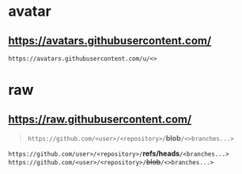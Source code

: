 # avatar
## https://avatars.githubusercontent.com/
`https://avatars.githubusercontent.com/u/<>`
# raw
## https://raw.githubusercontent.com/
> `https://github.com/<user>/<repository>/`**blob**`/<>branches...>`

`https://github.com/user>/<repository>/`**refs/heads**`/<branches...>`
`https://github.com/<user>/<repository>/`~~blob~~`/<>branches...>`
